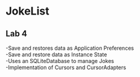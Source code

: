 JokeList
========

Lab 4
------
-Save and restores data as Application Preferences<br>
-Save and restore data as Instance State<br>
-Uses an SQLiteDatabase to manage Jokes<br>
-Implementation of Cursors and CursorAdapters<br>



